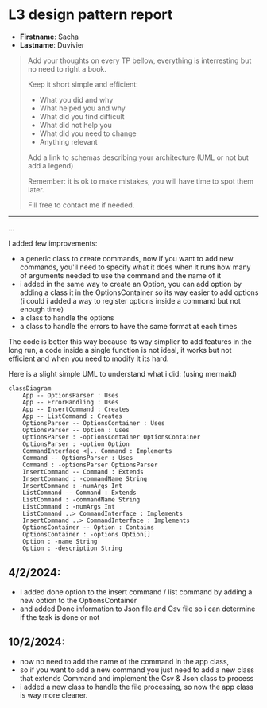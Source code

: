 # L3 design pattern report

- **Firstname**: Sacha
- **Lastname**: Duvivier


> Add your thoughts on every TP bellow, everything is interresting but no need to right a book.
>
> Keep it short simple and efficient:
>
> - What you did and why
> - What helped you and why
> - What did you find difficult
> - What did not help you
> - What did you need to change
> - Anything relevant
>
> Add a link to schemas describing your architecture (UML or not but add a legend)
>
> Remember: it is ok to make mistakes, you will have time to spot them later.
>
> Fill free to contact me if needed.

---
...

I added few improvements:
- a generic class to create commands, now if you want to add new commands, you'il need to specify what it does when it runs how many of arguments needed to use the command and the name of it
- i added in the same way to create an Option, you can add option by adding a class it in the OptionsContainer so its way easier to add options (i could i added a way to register options inside a command but not enough time)
- a class to handle the options
- a class to handle the errors to have the same format at each times

The code is better this way because its way simplier to add features in the long run,
a code inside a single function is not ideal, it works but not efficient and when you need to modify it its hard.


Here is a slight simple UML to understand what i did: (using mermaid)
```mermaid
classDiagram
    App -- OptionsParser : Uses
    App -- ErrorHandling : Uses
    App -- InsertCommand : Creates
    App -- ListCommand : Creates
    OptionsParser -- OptionsContainer : Uses
    OptionsParser -- Option : Uses
    OptionsParser : -optionsContainer OptionsContainer
    OptionsParser : -option Option
    CommandInterface <|.. Command : Implements
    Command -- OptionsParser : Uses
    Command : -optionsParser OptionsParser
    InsertCommand -- Command : Extends
    InsertCommand : -commandName String
    InsertCommand : -numArgs Int
    ListCommand -- Command : Extends
    ListCommand : -commandName String
    ListCommand : -numArgs Int
    ListCommand ..> CommandInterface : Implements
    InsertCommand ..> CommandInterface : Implements
    OptionsContainer -- Option : Contains
    OptionsContainer : -options Option[]
    Option : -name String
    Option : -description String
```

## 4/2/2024:
- I added done option to the insert command / list command by adding a new option to the OptionsContainer
- and added Done information to Json file and Csv file so i can determine if the task is done or not


## 10/2/2024:
- now no need to add the name of the command in the app class,
- so if you want to add a new command you just need to add a new class that extends Command and implement the Csv & Json class to process
- i added a new class to handle the file processing, so now the app class is way more cleaner.
